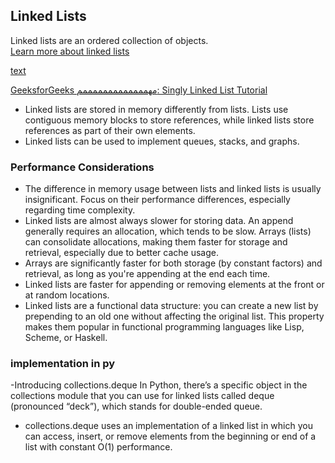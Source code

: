 ## Linked Lists

Linked lists are an ordered collection of objects.  
[Learn more about linked lists](https://realpython.com/linked-lists-python/?utm_source=chatgpt.com)

[text](https://g.co/gemini/share/de9b8e4a3c37)


[GeeksforGeeks مهمممممممممممممم: Singly Linked List Tutorial](https://www.geeksforgeeks.org/dsa/singly-linked-list-tutorial/)

- Linked lists are stored in memory differently from lists. Lists use contiguous memory blocks to store references, while linked lists store references as part of their own elements.
- Linked lists can be used to implement queues, stacks, and graphs.

### Performance Considerations

- The difference in memory usage between lists and linked lists is usually insignificant. Focus on their performance differences, especially regarding time complexity.
- Linked lists are almost always slower for storing data. An append generally requires an allocation, which tends to be slow. Arrays (lists) can consolidate allocations, making them faster for storage and retrieval, especially due to better cache usage.
- Arrays are significantly faster for both storage (by constant factors) and retrieval, as long as you're appending at the end each time.
- Linked lists are faster for appending or removing elements at the front or at random locations.
- Linked lists are a functional data structure: you can create a new list by prepending to an old one without affecting the original list. This property makes them popular in functional programming languages like Lisp, Scheme, or Haskell.


### implementation in py
-Introducing collections.deque
    In Python, there’s a specific object in the collections module that you can use for linked lists called deque (pronounced “deck”), which stands for double-ended queue.

  - collections.deque uses an    implementation of a linked list in which you can access, insert, or remove elements from the beginning or end of a list with constant O(1) performance.

